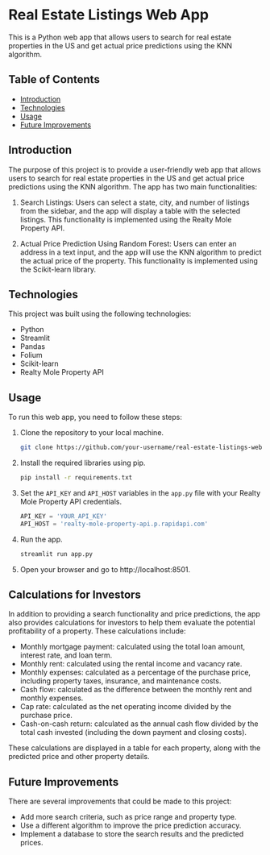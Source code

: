 # Real Estate Listings Web App

This is a Python web app that allows users to search for real estate properties in the US and get actual price predictions using the KNN algorithm.

## Table of Contents

- [Introduction](#introduction)
- [Technologies](#technologies)
- [Usage](#usage)
- [Future Improvements](#future-improvements)

## Introduction

The purpose of this project is to provide a user-friendly web app that allows users to search for real estate properties in the US and get actual price predictions using the KNN algorithm. The app has two main functionalities:

1. Search Listings: Users can select a state, city, and number of listings from the sidebar, and the app will display a table with the selected listings. This functionality is implemented using the Realty Mole Property API.

2. Actual Price Prediction Using Random Forest: Users can enter an address in a text input, and the app will use the KNN algorithm to predict the actual price of the property. This functionality is implemented using the Scikit-learn library.

## Technologies

This project was built using the following technologies:

- Python
- Streamlit
- Pandas
- Folium
- Scikit-learn
- Realty Mole Property API

## Usage

To run this web app, you need to follow these steps:

1. Clone the repository to your local machine.

    ```bash
    git clone https://github.com/your-username/real-estate-listings-web-app.git
    ```

2. Install the required libraries using pip.

    ```bash
    pip install -r requirements.txt
    ```

3. Set the `API_KEY` and `API_HOST` variables in the `app.py` file with your Realty Mole Property API credentials.

    ```python
    API_KEY = 'YOUR_API_KEY'
    API_HOST = 'realty-mole-property-api.p.rapidapi.com'
    ```

4. Run the app.

    ```bash
    streamlit run app.py
    ```

5. Open your browser and go to http://localhost:8501.

## Calculations for Investors

In addition to providing a search functionality and price predictions, the app also provides calculations for investors to help them evaluate the potential profitability of a property. These calculations include:

- Monthly mortgage payment: calculated using the total loan amount, interest rate, and loan term.
- Monthly rent: calculated using the rental income and vacancy rate.
- Monthly expenses: calculated as a percentage of the purchase price, including property taxes, insurance, and maintenance costs.
- Cash flow: calculated as the difference between the monthly rent and monthly expenses.
- Cap rate: calculated as the net operating income divided by the purchase price.
- Cash-on-cash return: calculated as the annual cash flow divided by the total cash invested (including the down payment and closing costs).

These calculations are displayed in a table for each property, along with the predicted price and other property details.

## Future Improvements

There are several improvements that could be made to this project:

- Add more search criteria, such as price range and property type.
- Use a different algorithm to improve the price prediction accuracy.
- Implement a database to store the search results and the predicted prices. 